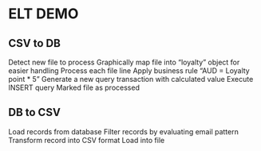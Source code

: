 ELT DEMO
========

CSV to DB
---------
Detect new file to process
Graphically map file into “loyalty” object for easier handling
Process each file line
Apply business rule “AUD = Loyalty point * 5”
Generate a new query transaction with calculated value
Execute INSERT query
Marked file as processed

DB to CSV
---------
Load records from database
Filter records by evaluating email pattern
Transform record into CSV format
Load into file
